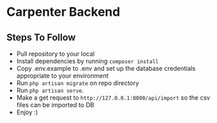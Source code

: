 # Carpenter Backend

## Steps To Follow

* Pull repository to your local
* Install dependencies by running `composer install`
* Copy .env.example to .env and set up the database credentials appropriate to your environment
* Run `php artisan migrate` on repo directory
* Run `php artisan serve`.
* Make a get request to `http://127.0.0.1:8000/api/import` so the csv files can be imported to DB
* Enjoy :) 

